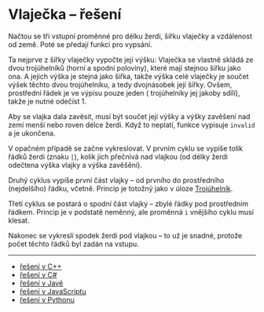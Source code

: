 # Vlaječka – řešení

Načtou se tři vstupní proměnné pro délku žerdi, šířku vlaječky a vzdálenost od země. Poté se předají funkci pro vypsání.

Ta nejprve z šířky vlaječky vypočte její výšku: Vlaječka se vlastně skládá ze dvou trojúhelníků (horní a spodní
poloviny), které mají stejnou šířku jako ona. A jejich výška je stejná jako šířka, takže výška celé vlaječky je součet
výšek těchto dvou trojúhelníku, a tedy dvojnásobek její šířky. Ovšem, prostřední řádek je ve výpisu pouze jeden (
trojúhelníky jej jakoby sdílí), takže je nutné odečíst 1.

Aby se vlajka dala zavěsit, musí být součet její výšky a výšky zavěšení nad zemí menší nebo roven délce žerdi. Když to
neplatí, funkce vypisuje `invalid` a je ukončena.

V opačném případě se začne vykreslovat. V prvním cyklu se vypíše tolik řádků žerdi (znaku `|`), kolik jich přečnívá nad
vlajkou (od délky žerdi odečtena výška vlajky a výška zavěšění).

Druhý cyklus vypíše první část vlajky – od prvního do prostředního (nejdelšího) řádku, včetně. Princip je totožný jako v
úloze [Trojúhelník](13-trojuhelnik).

Třetí cyklus se postará o spodní část vlajky – zbylé řádky pod prostředním řádkem. Princip je v podstatě neměnný, ale
proměnná `i` vnějšího cyklu musí klesat.

Nakonec se vykreslí spodek žerdi pod vlajkou – to už je snadné, protože počet těchto řádků byl zadán na vstupu.

---

- [řešení v C++](main.cpp)
- [řešení v C#](main.cs)
- [řešení v Javě](main.java)
- [řešení v JavaScriptu](main.js)
- [řešení v Pythonu](main.py)
